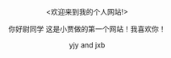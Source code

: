 <欢迎来到我的个人网站!>
<html>
<head>
    <title>欢迎来到我的个人网站</title>
    <style>
        body {
            text-align:center;
            padding:50px;
        }
    </style>
</head>
<body>
    <P>你好尉同学 这是小贾做的第一个网站！我喜欢你！</P>
</body>
</html>
yjy and jxb
